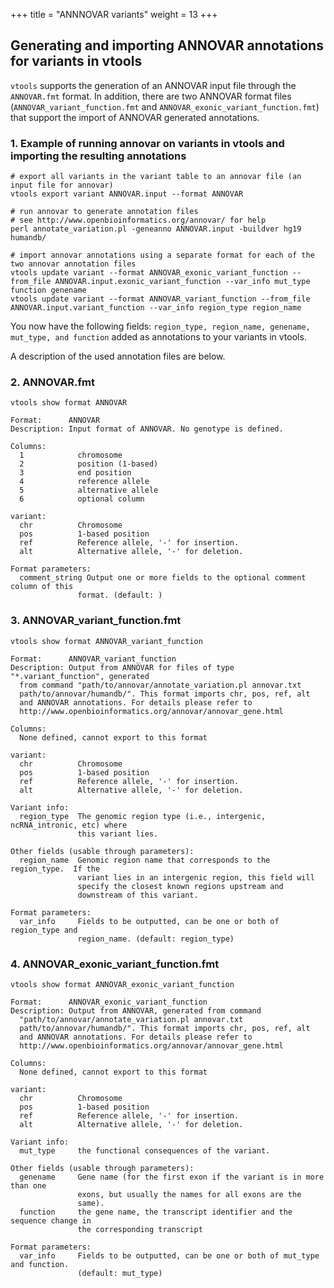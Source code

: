 +++
title = "ANNNOVAR variants"
weight = 13
+++


## Generating and importing ANNOVAR annotations for variants in vtools

`vtools` supports the generation of an ANNOVAR input file through the `ANNOVAR.fmt` format. In addition, there are two ANNOVAR format files (`ANNOVAR_variant_function.fmt` and `ANNOVAR_exonic_variant_function.fmt`) that support the import of ANNOVAR generated annotations. 



### 1. Example of running annovar on variants in vtools and importing the resulting annotations

    # export all variants in the variant table to an annovar file (an input file for annovar)
    vtools export variant ANNOVAR.input --format ANNOVAR
    
    # run annovar to generate annotation files
    # see http://www.openbioinformatics.org/annovar/ for help
    perl annotate_variation.pl -geneanno ANNOVAR.input -buildver hg19 humandb/
    
    # import annovar annotations using a separate format for each of the two annovar annotation files
    vtools update variant --format ANNOVAR_exonic_variant_function --from_file ANNOVAR.input.exonic_variant_function --var_info mut_type function genename
    vtools update variant --format ANNOVAR_variant_function --from_file ANNOVAR.input.variant_function --var_info region_type region_name
    

You now have the following fields: `region_type, region_name, genename, mut_type, and function` added as annotations to your variants in vtools. 

A description of the used annotation files are below. 



### 2. ANNOVAR.fmt

    vtools show format ANNOVAR   

    Format:      ANNOVAR
    Description: Input format of ANNOVAR. No genotype is defined.
    
    Columns:
      1            chromosome
      2            position (1-based)
      3            end position
      4            reference allele
      5            alternative allele
      6            optional column
    
    variant:
      chr          Chromosome
      pos          1-based position
      ref          Reference allele, '-' for insertion.
      alt          Alternative allele, '-' for deletion.
    
    Format parameters:
      comment_string Output one or more fields to the optional comment column of this
                   format. (default: )
    



### 3. ANNOVAR\_variant\_function.fmt

    vtools show format ANNOVAR_variant_function   

    Format:      ANNOVAR_variant_function
    Description: Output from ANNOVAR for files of type "*.variant_function", generated
      from command "path/to/annovar/annotate_variation.pl annovar.txt
      path/to/annovar/humandb/". This format imports chr, pos, ref, alt
      and ANNOVAR annotations. For details please refer to
      http://www.openbioinformatics.org/annovar/annovar_gene.html
    
    Columns:
      None defined, cannot export to this format
    
    variant:
      chr          Chromosome
      pos          1-based position
      ref          Reference allele, '-' for insertion.
      alt          Alternative allele, '-' for deletion.
    
    Variant info:
      region_type  The genomic region type (i.e., intergenic, ncRNA_intronic, etc) where
                   this variant lies.
    
    Other fields (usable through parameters):
      region_name  Genomic region name that corresponds to the region_type.  If the
                   variant lies in an intergenic region, this field will
                   specify the closest known regions upstream and
                   downstream of this variant.
    
    Format parameters:
      var_info     Fields to be outputted, can be one or both of region_type and
                   region_name. (default: region_type)
    



### 4. ANNOVAR\_exonic\_variant_function.fmt

    vtools show format ANNOVAR_exonic_variant_function
    
    Format:      ANNOVAR_exonic_variant_function
    Description: Output from ANNOVAR, generated from command
      "path/to/annovar/annotate_variation.pl annovar.txt
      path/to/annovar/humandb/". This format imports chr, pos, ref, alt
      and ANNOVAR annotations. For details please refer to
      http://www.openbioinformatics.org/annovar/annovar_gene.html
    
    Columns:
      None defined, cannot export to this format
    
    variant:
      chr          Chromosome
      pos          1-based position
      ref          Reference allele, '-' for insertion.
      alt          Alternative allele, '-' for deletion.
    
    Variant info:
      mut_type     the functional consequences of the variant.
    
    Other fields (usable through parameters):
      genename     Gene name (for the first exon if the variant is in more than one
                   exons, but usually the names for all exons are the
                   same).
      function     the gene name, the transcript identifier and the sequence change in
                   the corresponding transcript
    
    Format parameters:
      var_info     Fields to be outputted, can be one or both of mut_type and function.
                   (default: mut_type)

